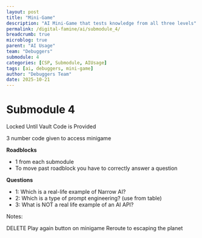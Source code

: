 ```yaml
---
layout: post
title: "Mini-Game"
description: "AI Mini-Game that tests knowledge from all three levels"
permalink: /digital-famine/ai/submodule_4/
breadcrumb: true
microblog: true
parent: "AI Usage"
team: "Debuggers"
submodule: 4
categories: [CSP, Submodule, AIUsage]
tags: [ai, debuggers, mini-game]
author: "Debuggers Team"
date: 2025-10-21
---
```


# Submodule 4

Locked Until Vault Code is Provided

 3 number code given to access minigame

**Roadblocks**
- 1 from each submodule
- To move past roadblock you have to correctly answer a question

**Questions**
- 1: Which is a real-life example of Narrow AI?
- 2: Which is a type of prompt engineering? (use from table)
- 3: What is NOT a real life example of an AI API?

Notes: 

DELETE Play again button on minigame
Reroute to escaping the planet

